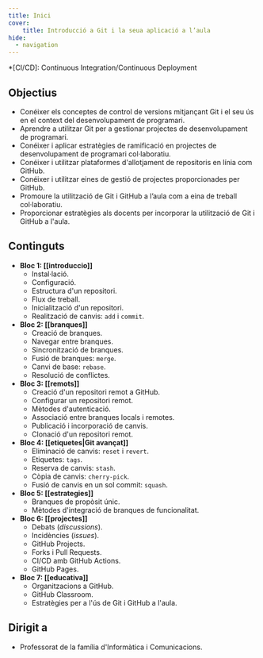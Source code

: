 ```yaml
---
title: Inici
cover:
    title: Introducció a Git i la seua aplicació a l’aula
hide:
  - navigation
---
```


*[CI/CD]: Continuous Integration/Continuous Deployment

## Objectius

- Conéixer els conceptes de control de versions mitjançant Git i el seu ús en el context del desenvolupament de programari.
- Aprendre a utilitzar Git per a gestionar projectes de desenvolupament de programari.
- Conéixer i aplicar estratègies de ramificació en projectes de desenvolupament de programari col·laboratiu.
- Conéixer i utilitzar plataformes d'allotjament de repositoris en línia com GitHub.
- Conéixer i utilitzar eines de gestió de projectes proporcionades per GitHub.
- Promoure la utilització de Git i GitHub a l’aula com a eina de treball col·laboratiu.
- Proporcionar estratègies als docents per incorporar la utilització de Git i GitHub a l'aula.


## Continguts
- __Bloc 1: [[introduccio]]__
    - Instal·lació.
    - Configuració.
    - Estructura d'un repositori.
    - Flux de treball.
    - Inicialització d'un repositori.
    - Realització de canvis: `add` i `commit`.
- __Bloc 2: [[branques]]__
    - Creació de branques.
    - Navegar entre branques.
    - Sincronització de branques.
    - Fusió de branques: `merge`.
    - Canvi de base: `rebase`.
    - Resolució de conflictes.
- __Bloc 3: [[remots]]__
    - Creació d'un repositori remot a GitHub.
    - Configurar un repositori remot.
    - Mètodes d'autenticació.
    - Associació entre branques locals i remotes.
    - Publicació i incorporació de canvis.
    - Clonació d'un repositori remot.
- __Bloc 4: [[etiquetes|Git avançat]]__
    - Eliminació de canvis: `reset` i `revert`.
    - Etiquetes: `tags`.
    - Reserva de canvis: `stash`.
    - Còpia de canvis: `cherry-pick`.
    - Fusió de canvis en un sol commit: `squash`.
- __Bloc 5: [[estrategies]]__
    - Branques de propòsit únic.
    - Mètodes d'integració de branques de funcionalitat.
- __Bloc 6: [[projectes]]__
    - Debats (_discussions_).
    - Incidències (_issues_).
    - GitHub Projects.
    - Forks i Pull Requests.
    - CI/CD amb GitHub Actions.
    - GitHub Pages.
- __Bloc 7: [[educativa]]__
    - Organitzacions a GitHub.
    - GitHub Classroom.
    - Estratègies per a l'ús de Git i GitHub a l'aula.

## Dirigit a
- Professorat de la família d'Informàtica i Comunicacions.
